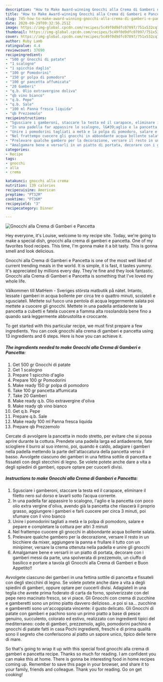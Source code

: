 ```yaml
---
description: "How to Make Award-winning Gnocchi alla Crema di Gamberi e Pancetta"
title: "How to Make Award-winning Gnocchi alla Crema di Gamberi e Pancetta"
slug: 745-how-to-make-award-winning-gnocchi-alla-crema-di-gamberi-e-pancetta
date: 2020-09-29T09:32:56.251Z
image: https://img-global.cpcdn.com/recipes/5c49f0d9dfc07097/751x532cq70/gnocchi-alla-crema-di-gamberi-e-pancetta-recipe-main-photo.jpg
thumbnail: https://img-global.cpcdn.com/recipes/5c49f0d9dfc07097/751x532cq70/gnocchi-alla-crema-di-gamberi-e-pancetta-recipe-main-photo.jpg
cover: https://img-global.cpcdn.com/recipes/5c49f0d9dfc07097/751x532cq70/gnocchi-alla-crema-di-gamberi-e-pancetta-recipe-main-photo.jpg
author: Ruby Lamb
ratingvalue: 4.4
reviewcount: 37690
recipeingredient:
- "500 gr Gnocchi di patate"
- "1 scalogno"
- "1 spicchio daglio"
- "100 gr Pomodorini"
- "150 gr polpa di pomodoro"
- "100 gr pancetta affumicata"
- "20 Gamberi"
- "q.b. Olio extravergine doliva"
- "qb vino bianco"
- "q.b. Pepe"
- "q.b. Sale"
- "100 ml Panna fresca liquida"
- "qb Prezzemolo"
recipeinstructions:
- "Sgusciare i gamberoni, staccare la testa ed il carapace, eliminare il filetto nero sul dorso e lavarli sotto l’acqua corrente."
- "In una padella far appassire lo scalogno, l&#39;aglio e la pancetta con poco olio extra vergine d&#39;oliva, avendo già la pancetta che rilascerà il proprio grasso, aggiungere i gamberi e farli cuocere per circa 3 minuti, poi sfumare con il vino bianco"
- "Unire i pomodorini tagliati a metà e la polpa di pomodoro, salare e pepare e completare la cottura per altri 3 minuti"
- "Nel frattempo cuocere gli gnocchi in abbondante acqua bollente salata."
- "Prelevare qualche gambero per la decorazione, versare il resto in un bicchiere da mixer, aggiungere la panna e frullare il tutto con un minipimer, versare la crema ottenuta nella padella e unire gli gnocchi"
- "Amalgamare bene e versarli in un piatto di portata, decorare con i gamberi messi da parte, una spolverata di prezzemolo, un ciuffo di basilico e portare a tavola gli Gnocchi alla Crema di Gamberi e Buon Appetito!!"
categories:
- Recipe
tags:
- gnocchi
- alla
- crema

katakunci: gnocchi alla crema 
nutrition: 139 calories
recipecuisine: American
preptime: "PT32M"
cooktime: "PT36M"
recipeyield: "3"
recipecategory: Dinner

---
```



![Gnocchi alla Crema di Gamberi e Pancetta](https://img-global.cpcdn.com/recipes/5c49f0d9dfc07097/751x532cq70/gnocchi-alla-crema-di-gamberi-e-pancetta-recipe-main-photo.jpg)

Hey everyone, it's Louise, welcome to my recipe site. Today, we're going to make a special dish, gnocchi alla crema di gamberi e pancetta. One of my favorites food recipes. This time, I'm gonna make it a bit tasty. This is gonna smell and look delicious.

Gnocchi alla Crema di Gamberi e Pancetta is one of the most well liked of current trending meals in the world. It is simple, it is fast, it tastes yummy. It's appreciated by millions every day. They're fine and they look fantastic. Gnocchi alla Crema di Gamberi e Pancetta is something that I've loved my whole life.

Välkommen till MatHem - Sveriges största matbutik på nätet. Intanto, lessate i gamberi in acqua bollente per circa tre o quattro minuti, scolateli e sgusciateli. Mettete sul fuoco una pentola di acqua leggermente salata poi mettete a cuocere gli gnocchi. Mettete in una padella antiaderente la pancetta a cubetti e fatela cuocere a fiamma alta rosolandola bene fino a quando sarà leggermente abbrustolita e croccante.


To get started with this particular recipe, we must first prepare a few ingredients. You can cook gnocchi alla crema di gamberi e pancetta using 13 ingredients and 6 steps. Here is how you can achieve it.

<!--inarticleads1-->

##### The ingredients needed to make Gnocchi alla Crema di Gamberi e Pancetta:

1. Get 500 gr Gnocchi di patate
1. Get 1 scalogno
1. Prepare 1 spicchio d&#39;aglio
1. Prepare 100 gr Pomodorini
1. Make ready 150 gr polpa di pomodoro
1. Take 100 gr pancetta affumicata
1. Take 20 Gamberi
1. Make ready q.b. Olio extravergine d&#39;oliva
1. Make ready qb vino bianco
1. Get q.b. Pepe
1. Prepare q.b. Sale
1. Make ready 100 ml Panna fresca liquida
1. Prepare qb Prezzemolo


Cercate di avvolgere la pancetta in modo stretto, per evitare che si possa aprire durante la cottura. Prendete una padella larga ed antiaderente, fate sciogliere il burro al suo interno, poi, quando è caldo, adagiare i gamberi nella padella mettendo la parte dell&#39;attaccatura della pancetta verso il basso. Avvolgete ciascuno dei gamberi in una fettina sottile di pancetta e fissateli con degli stecchini di legno. Se volete potete anche dare a vita a degli spiedini di gamberi, oppure optare per cuocerli divisi. 

<!--inarticleads2-->

##### Instructions to make Gnocchi alla Crema di Gamberi e Pancetta:

1. Sgusciare i gamberoni, staccare la testa ed il carapace, eliminare il filetto nero sul dorso e lavarli sotto l’acqua corrente.
1. In una padella far appassire lo scalogno, l&#39;aglio e la pancetta con poco olio extra vergine d&#39;oliva, avendo già la pancetta che rilascerà il proprio grasso, aggiungere i gamberi e farli cuocere per circa 3 minuti, poi sfumare con il vino bianco
1. Unire i pomodorini tagliati a metà e la polpa di pomodoro, salare e pepare e completare la cottura per altri 3 minuti
1. Nel frattempo cuocere gli gnocchi in abbondante acqua bollente salata.
1. Prelevare qualche gambero per la decorazione, versare il resto in un bicchiere da mixer, aggiungere la panna e frullare il tutto con un minipimer, versare la crema ottenuta nella padella e unire gli gnocchi
1. Amalgamare bene e versarli in un piatto di portata, decorare con i gamberi messi da parte, una spolverata di prezzemolo, un ciuffo di basilico e portare a tavola gli Gnocchi alla Crema di Gamberi e Buon Appetito!!


Avvolgete ciascuno dei gamberi in una fettina sottile di pancetta e fissateli con degli stecchini di legno. Se volete potete anche dare a vita a degli spiedini di gamberi, oppure optare per cuocerli divisi. Adagiateli in una teglia che avrete prima foderato di carta da forno, spolverizzate con del pepe nero macinato fresco, se vi piace. Gli Gnocchi con crema di zucchine e gamberetti sono un primo piatto davvero delizioso…e poi si sa… zucchine e gamberetti sono un&#39;accoppiata vincente: il gusto delicato. Gli Gnocchi di patate con gamberi e pachino sono un primo piatto a base di pesce genuino, succulento, colorato ed estivo, realizzato con ingredienti tipici del mediterraneo: code di gamberi, prezzemolo, aglio, pomodorini pachino e gnocchi di patate fatti in casa Pochi ingredienti, freschi e di prima qualità sono il segreto che conferiscono al piatto un sapore unico, tipico delle terre di mare. 

So that's going to wrap it up with this special food gnocchi alla crema di gamberi e pancetta recipe. Thanks so much for reading. I am confident you can make this at home. There is gonna be interesting food in home recipes coming up. Remember to save this page in your browser, and share it to your family, friends and colleague. Thank you for reading. Go on get cooking!
